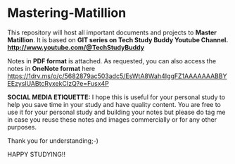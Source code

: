 # Mastering-Matillion
This repository will host all important documents and projects to **Master Matillion**. It is based on **GIT series on Tech Study Buddy Youtube Channel.** **http://www.youtube.com/@TechStudyBuddy**

Notes in **PDF format** is attached. As requested, you can also access the notes in **OneNote format** here https://1drv.ms/o/c/5682879ac503adc5/EsWtA8Wah4IggFZ1AAAAAAABBYEEzyslUABtcRyxekCIzQ?e=Fusx4P

**SOCIAL MEDIA ETIQUETTE:**
I hope this is useful for your personal study to help you save time in your study and have quality content. You are free to use it for your personal study and building your notes but please do tag me in case you reuse these notes and images commercially or for any other purposes.

Thank you for understanding;-)

HAPPY STUDYING!!
